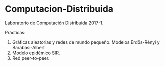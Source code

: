 # Computacion-Distribuida
Laboratorio de Computación Distribuida 2017-1.

Prácticas:

1. Gráficas aleatorias y redes de mundo pequeño. Modelos Erdős-Rényi y Barabási-Albert
2. Modelo epidémico SIR.
3. Red peer-to-peer.
